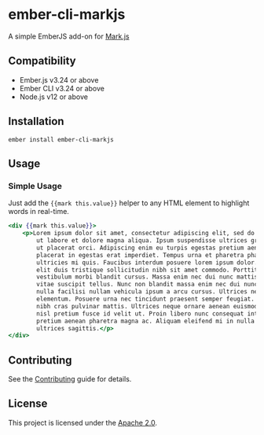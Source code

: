 ember-cli-markjs
==============================================================================

A simple EmberJS add-on for [Mark.js](https://markjs.io/)


Compatibility
------------------------------------------------------------------------------

* Ember.js v3.24 or above
* Ember CLI v3.24 or above
* Node.js v12 or above


Installation
------------------------------------------------------------------------------

```
ember install ember-cli-markjs
```


Usage
------------------------------------------------------------------------------

### Simple Usage

Just add the `{{mark this.value}}` helper to any HTML element to highlight
words in real-time.

```handlebars
<div {{mark this.value}}>
    <p>Lorem ipsum dolor sit amet, consectetur adipiscing elit, sed do eiusmod tempor incididunt
        ut labore et dolore magna aliqua. Ipsum suspendisse ultrices gravida dictum fusce
        ut placerat orci. Adipiscing enim eu turpis egestas pretium aenean pharetra. Est
        placerat in egestas erat imperdiet. Tempus urna et pharetra pharetra massa massa
        ultricies mi quis. Faucibus interdum posuere lorem ipsum dolor. Consectetur adipiscing
        elit duis tristique sollicitudin nibh sit amet commodo. Porttitor massa id neque aliquam
        vestibulum morbi blandit cursus. Massa enim nec dui nunc mattis enim ut. Nunc congue nisi
        vitae suscipit tellus. Nunc non blandit massa enim nec dui nunc mattis enim. Amet commodo
        nulla facilisi nullam vehicula ipsum a arcu cursus. Ultrices neque ornare aenean euismod
        elementum. Posuere urna nec tincidunt praesent semper feugiat. Cursus euismod quis viverra
        nibh cras pulvinar mattis. Ultrices neque ornare aenean euismod elementum. Tempor nec feugiat
        nisl pretium fusce id velit ut. Proin libero nunc consequat interdum. Enim eu turpis egestas
        pretium aenean pharetra magna ac. Aliquam eleifend mi in nulla posuere sollicitudin aliquam
        ultrices sagittis.</p>
</div>
```


Contributing
------------------------------------------------------------------------------

See the [Contributing](CONTRIBUTING.md) guide for details.


License
------------------------------------------------------------------------------

This project is licensed under the [Apache 2.0](LICENSE.md).
